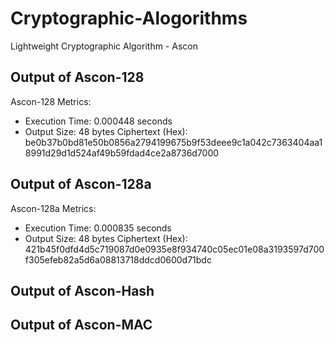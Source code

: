 # Cryptographic-Alogorithms
Lightweight Cryptographic Algorithm - Ascon 

## Output of Ascon-128
Ascon-128 Metrics:
- Execution Time: 0.000448 seconds
- Output Size: 48 bytes
Ciphertext (Hex): be0b37b0bd81e50b0856a2794199675b9f53deee9c1a042c7363404aa18991d29d1d524af49b59fdad4ce2a8736d7000

## Output of Ascon-128a
Ascon-128a Metrics:
- Execution Time: 0.000835 seconds
- Output Size: 48 bytes
Ciphertext (Hex): 421b45f0dfd4d5c719087d0e0935e8f934740c05ec01e08a3193597d700f305efeb82a5d6a08813718ddcd0600d71bdc

## Output of Ascon-Hash


## Output of Ascon-MAC
